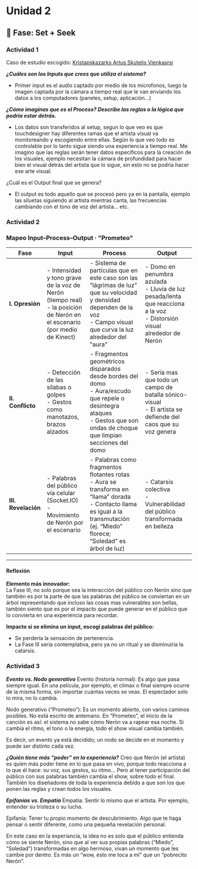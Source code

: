 # Unidad 2

## 🔎 Fase: Set + Seek

### Actividad 1

Caso de estudio escogido: [Kristapskazarks Artus Skutelis Vienkasrsi](https://kristapskazaks.com/arturs-skutelis-vienkarsi-vardi) 

***¿Cuáles son los Inputs que crees que utiliza el sistema?***

- Primer input es el audio captado por medio de los microfonos, luego la imagen captada por la cámara a tiempo real que le van enviando los datos a los computadores (paneles, setup, aplicación...)
  

***¿Cómo imaginas que es el Process? Describe las reglas o la lógica que podría estar detrás.***

- Los datos son transferidos al setup, segun lo que veo es que touchdesigner hay diferentes ramas que el artista visual va monitoreando y escogiendo entre ellas. Según lo que veo todo es controlable por lo tanto sigue siendo una experiencia a tiempo real. Me imagino que las reglas serán tener datos específicos para la creación de los visuales, ejemplo necesitan la cámara de profundidad para hacer bien el visual detrás del artista que lo sigue, sin esto no se podría hacer ese arte visual.

¿Cuál es el Output final que se genera?

- El output es todo aquello que se procesó pero ya en la pantalla, ejemplo las siluetas siguiendo al artista mientras canta, las frecuencias cambiando con el tono de voz del artista... etc.

### Actividad 2
### Mapeo Input–Process–Output · "Prometeo"

| Fase | Input | Process | Output |
|------|-------|---------|--------|
| **I. Opresión** | - Intensidad y tono grave de la voz de Nerón (tiempo real)  <br> - la posición de Nerón en el escenario (por medio de Kinect) | - Sistema de partículas que en este caso son las “lágrimas de luz” que su velocidad y densidad dependen de la voz <br> - Campo visual que curva la luz alrededor del "aura" | - Domo en penumbra azulada <br> - Lluvia de luz pesada/lenta que reacciona a la voz <br> - Distorsión visual alrededor de Nerón |
| **II. Conflicto** | - Detección de las sílabas o golpes <br> - Gestos como manotazos, brazos alzados | - Fragmentos geométricos disparados desde bordes del domo <br> - Aura/escudo que repele o desintegra ataques <br> - Gestos que son ondas de choque que limpian secciones del domo | - Sería mas que todo un campo de batalla sónico-visual <br> - El artista se defiende del caos que su voz genera |
| **III. Revelación** | - Palabras del público vía celular (Socket.IO) <br> - Movimiento de Nerón por el escenario | - Palabras como fragmentos flotantes rotas <br> - Aura se transforma en “llama” dorada <br> - Contacto llama es igual a la transmutación (ej. “Miedo” florece; “Soledad” es árbol de luz) | - Catarsis colectiva <br> - Vulnerabilidad del público transformada en belleza |

---

#### Reflexión

**Elemento más innovador:**  
La Fase III, no solo porque sea la interacción del público con Nerón sino que también es por la parte de que las palabras del público se conviertan en un árbol representando que incluso las cosas mas vulnerables son bellas, también siento que es por el impacto que puede generar en el público que lo convierta en una experiencia para recordar.

**Impacto si se elimina un input, escogí palabras del público:**  
- Se perdería la sensación de pertenencia.  
- La Fase III sería contemplativa, pero ya no un ritual y se disminuiria la catarsis. 

### Actividad 3

***Evento vs. Nodo generativo***
Evento (historia normal): Es algo que pasa siempre igual. En una película, por ejemplo, el clímax o final siempre ocurre de la misma forma, sin importar cuántas veces se veas. El espectador solo lo mira, no lo cambia.

Nodo generativo (“Prometeo”): Es un momento abierto, con varios caminos posibles. No está escrito de antemano. En “Prometeo”, el inicio de la canción es así: el sistema no sabe cómo Nerón va a rapear esa noche. Si cambia el ritmo, el tono o la energía, todo el show visual cambia también.

Es decir, un evento ya está decidido; un nodo se decide en el momento y puede ser distinto cada vez.

***¿Quién tiene más “poder” en la experiencia?***
Creo que Nerón (el artista) es quien más poder tiene en lo que pasa en vivo, porque todo reacciona a lo que él hace: su voz, sus gestos, su ritmo… Pero al tener participación del público con sus palabras también cambia el show, sobre todo el final. También los diseñadores de toda la experiencia debido a que son los que ponen las reglas y crean todos los visuales.

***Epifanías vs. Empatía***
Empatía: Sentir lo mismo que el artista. Por ejemplo, entender su tristeza o su lucha.

Epifanía: Tener tu propio momento de descubrimiento. Algo que te haga pensar o sentir diferente, como una pequeña revelación personal.

En este caso en la experiancia, la idea no es solo que el público entienda cómo se siente Nerón, sino que al ver sus propias palabras (“Miedo”, “Soledad”) transformadas en algo hermoso, vivan un momento que les cambie por dentro. Es más un “wow, esto me toca a mí” que un “pobrecito Nerón”.

